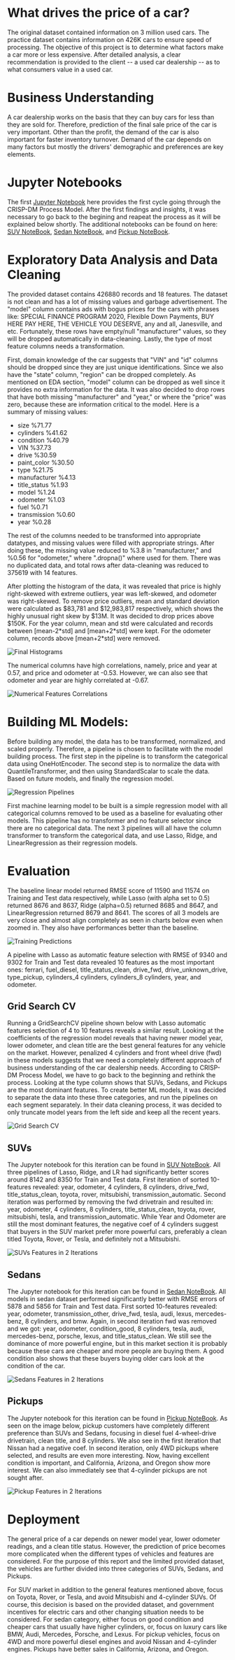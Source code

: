 # What drives the price of a car?

The original dataset contained information on 3 million used cars. The practice dataset contains information on 426K cars to ensure speed of processing. The objective of this project is to determine what factors make a car more or less expensive. After detailed analysis, a clear recommendation is provided to the client -- a used car dealership -- as to what consumers value in a used car.

# Business Understanding

A car dealership works on the basis that they can buy cars for less than they are sold for. Therefore, prediction of the final sale price of the car is very important. Other than the profit, the demand of the car is also important for faster inventory turnover. Demand of the car depends on many factors but mostly the drivers' demographic and preferences are key elements. 

# Jupyter Notebooks

The first [Jupyter Notebook](data/first.ipynb) here provides the first cycle going through the CRISP-DM Process Model. After the first findings and insights, it was necessary to go back to the begining and reapeat the process as it will be explained below shortly. The additional notebooks can be found on here: [SUV NoteBook](data/iteration_suv.ipynb), [Sedan NoteBook](data/iteration_sedan.ipynb), and [Pickup NoteBook](data/iteration_pickup.ipynb).

# Exploratory Data Analysis and Data Cleaning

The provided dataset contains 426880 records and 18 features. The dataset is not clean and has a lot of missing values and garbage advertisement. The "model" column contains ads with bogus prices for the cars with phrases like: SPECIAL FINANCE PROGRAM 2020, Flexible Down Payments, BUY HERE PAY HERE, THE VEHICLE YOU DESERVE, any and all, Janesville, and etc. Fortunately, these rows have empty/null "manufacturer" values, so they will be dropped automatically in data-cleaning. Lastly, the type of most feature columns needs a transformation. 

First, domain knowledge of the car suggests that "VIN" and "id" columns should be dropped since they are just unique identifications. Since we also have the "state" column, "region" can be dropped completely. As mentioned on EDA section, "model" column can be dropped as well since it provides no extra information for the data. It was also decided to drop rows that have both missing "manufacturer" and "year," or where the "price" was zero, because these are information critical to the model. Here is a summary of missing values:

- size            %71.77
- cylinders       %41.62
- condition       %40.79
- VIN             %37.73
- drive           %30.59
- paint_color     %30.50
- type            %21.75
- manufacturer     %4.13
- title_status     %1.93
- model            %1.24
- odometer         %1.03
- fuel             %0.71
- transmission     %0.60
- year             %0.28

The rest of the columns needed to be transformed into appropriate datatypes, and missing values were filled with appropriate strings. After doing these, the missing value reduced to %3.8 in "manufacturer," and %0.56 for "odometer," where ".dropna()" where used for them. There was no duplicated data, and total rows after data-cleaning was reduced to 375619 with 14 features.

After plotting the histogram of the data, it was revealed that price is highly right-skewed with extreme outliers, year was left-skewed, and odometer was right-skewed. To remove price outliers, mean and standard deviation were calculated as $83,781 and $12,983,817 respectively, which shows the highly unusual right skew by $13M. It was decided to drop prices above $150K. For the year column, mean and std were calculated and records between [mean-2\*std] and [mean+2\*std] were kept. For the odometer column, records above [mean+2\*std] were removed. 

![Final Histograms](images/histograms.png)

The numerical columns have high correlations, namely, price and year at 0.57, and price and odometer at -0.53. However, we can also see that odometer and year are highly correlated at -0.67.

![Numerical Features Correlations](images/correlations.png)

# Building ML Models:

Before building any model, the data has to be transformed, normalized, and scaled properly. Therefore, a pipeline is chosen to facilitate with the model building process. The first step in the pipeline is to transform the categorical data using OneHotEncoder. The second step is to normalize the data with QuantileTransformer, and then using StandardScalar to scale the data. Based on future models, and finally the regression model.

![Regression Pipelines](images/pipelines.png)

First machine learning model to be built is a simple regression model with all categorical columns removed to be used as a baseline for evaluating other models. This pipeline has no transformer and no feature selector since there are no categorical data. The next 3 pipelines will all have the column transformer to transform the categorical data, and use Lasso, Ridge, and LinearRegression as their regression models.

# Evaluation

The baseline linear model returned RMSE score of 11590 and 11574 on Training and Test data respectively, while Lasso (with alpha set to 0.5) returned 8676 and 8637, Ridge (alpha=0.5) returned 8685 and 8647, and LinearRegression returned 8679 and 8641. The scores of all 3 models are very close and almost align completely as seen in charts below even when zoomed in. They also have performances better than the baseline. 

![Training Predictions](images/predictions.png)

A pipeline with Lasso as automatic feature selection with RMSE of 9340 and 9302 for Train and Test data revealed 10 features as the most important ones: ferrari, fuel_diesel, title_status_clean, drive_fwd, drive_unknown_drive, type_pickup, cylinders_4 cylinders, cylinders_8 cylinders, year, and odometer. 

## Grid Search CV
Running a GridSearchCV pipeline shown below with Lasso automatic features selection of 4 to 10 features reveals a similar result. Looking at the coefficients of the regression model reveals that having newer model year, lower odometer, and clean title are the best general features for any vehicle on the market. However, penalized 4 cylinders and front wheel drive (fwd) in these models suggests that we need a completely different approach of business understanding of the car dealership needs. According to CRISP-DM Process Model, we have to go back to the beginning and rethink the process. Looking at the type column shows that SUVs, Sedans, and Pickups are the most dominant features. To create better ML models, it was decided to separate the data into these three categories, and run the pipelines on each segment separately. In their data cleaning process, it was decided to only truncate model years from the left side and keep all the recent years. 

![Grid Search CV](images/gridsearch_800.png)

## SUVs

The Jupyter notebook for this iteration can be found in [SUV NoteBook](data/iteration_suv.ipynb). All three pipelines of Lasso, Ridge, and LR had significantly better scores around 8142 and 8350 for Train and Test data. First iteration of sorted 10-features revealed: year, odometer, 4 cylinders, 8 cylinders, drive_fwd, title_status_clean, toyota, rover, mitsubishi, transmission_automatic. Second iteration was performed by removing the fwd drivetrain and resulted in: year, odometer, 4 cylinders, 8 cylinders, title_status_clean, toyota, rover, mitsubishi, tesla, and transmission_automatic. While Year and Odometer are still the most dominant features, the negative coef of 4 cylinders suggest that buyers in the SUV market prefer more powerful cars, preferably a clean titled Toyota, Rover, or Tesla, and definitely not a Mitsubishi.

![SUVs Features in 2 Iterations](images/suv_800.png)

## Sedans

The Jupyter notebook for this iteration can be found in [Sedan NoteBook](data/iteration_sedan.ipynb). All models in sedan dataset performed significantly better with RMSE errors of 5878 and 5856 for Train and Test data. First sorted 10-features revealed: year, odometer, transmission_other, drive_fwd, tesla, audi, lexus, mercedes-benz, 8 cylinders, and bmw. Again, in second iteration fwd was removed and we got: year, odometer, condition_good, 8 cylinders, tesla, audi, mercedes-benz, porsche, lexus, and title_status_clean. We still see the dominance of more powerful engine, but in this market section it is probably because these cars are cheaper and more people are buying them. A good condition also shows that these buyers buying older cars look at the condition of the car.

![Sedans Features in 2 Iterations](images/sedans_800.png)

## Pickups

The Jupyter notebook for this iteration can be found in [Pickup NoteBook](data/iteration_pickup.ipynb). As seen on the image below, pickup customers have completely different preference than SUVs and Sedans, focusing in diesel fuel 4-wheel-drive drivetrain, clean title, and 8 cylinders. We also see in the first iteration that Nissan had a negative coef. In second iteration, only 4WD pickups where selected, and results are even more interesting. Now, having excellent condition is important, and California, Arizona, and Oregon show more interest. We can also immediately see that 4-cylinder pickups are not sought after.

![Pickup Features in 2 Iterations](images/pickups_800.png)

# Deployment

The general price of a car depends on newer model year, lower odometer readings, and a clean title status. However, the prediction of price becomes more complicated when the different types of vehicles and features are considered. For the purpose of this report and the limited provided dataset, the vehicles are further divided into three categories of SUVs, Sedans, and Pickups. 

For SUV market in addition to the general features mentioned above, focus on Toyota, Rover, or Tesla, and avoid Mitsubishi and 4-cylinder SUVs. Of course, this decision is based on the provided dataset, and government incentives for electric cars and other changing situation needs to be considered. For sedan category, either focus on good condition and cheaper cars that usually have higher cylinders, or, focus on luxury cars like BMW, Audi, Mercedes, Porsche, and Lexus. For pickup vehicles, focus on 4WD and more powerful diesel engines and avoid Nissan and 4-cylinder engines. Pickups have better sales in California, Arizona, and Oregon.
